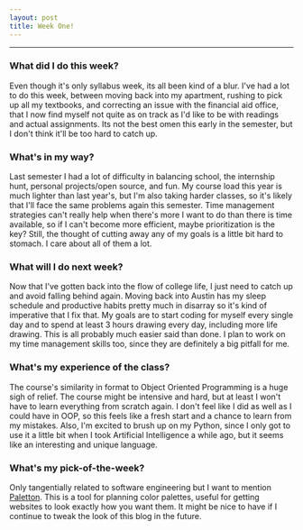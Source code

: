 ```yaml
---
layout: post
title: Week One!
---
```


***

### What did I do this week? ###
Even though it's only syllabus week, its all been kind of a blur. I've had a lot to do this week, between moving back into my apartment, rushing to pick up all my textbooks, and correcting an issue with the financial aid office, that I now find myself not quite as on track as I'd like to be with readings and actual assignments. Its not the best omen this early in the semester, but I don't think it'll be too hard to catch up.

### What's in my way? ###
Last semester I had a lot of difficulty in balancing school, the internship hunt, personal projects/open source, and fun. My course load this year is much lighter than last year's, but I'm also taking harder classes, so it's likely that I'll face the same problems again this semester. Time management strategies can't really help when there's more I want to do than there is time available, so if I can't become more efficient, maybe prioritization is the key? Still, the thought of cutting away any of my goals is a little bit hard to stomach. I care about all of them a lot.  

### What will I do next week? ###
Now that I've gotten back into the flow of college life, I just need to catch up and avoid falling behind again. Moving back into Austin has my sleep schedule and productive habits pretty much in disarray so it's kind of imperative that I fix that. My goals are to start coding for myself every single day and to spend at least 3 hours drawing every day, including more life drawing. This is all probably much easier said than done. I plan to work on my time management skills too, since they are definitely a big pitfall for me.

### What's my experience of the class? ###
The course's similarity in format to Object Oriented Programming is a huge sigh of relief. The course might be intensive and hard, but at least I won't have to learn everything from scratch again. I don't feel like I did as well as I could have in OOP, so this feels like a fresh start and a chance to learn from my mistakes. Also, I'm excited to brush up on my Python, since I only got to use it a little bit when I took Artificial Intelligence a while ago, but it seems like an interesting and unique language.

### What's my pick-of-the-week? ###
Only tangentially related to software engineering but I want to mention [Paletton](http://paletton.com). This is a tool for planning color palettes, useful for getting websites to look exactly how you want them. It might be nice to have if I continue to tweak the look of this blog in the future.

